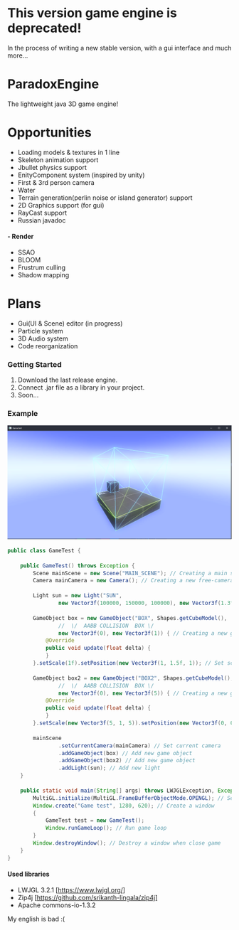 # This version game engine is deprecated!
In the process of writing a new stable version, with a gui interface and much more...




# ParadoxEngine
 The lightweight java 3D game engine!
# Opportunities
- Loading models & textures in 1 line
- Skeleton animation support
- Jbullet physics support
- EnityComponent system (inspired by unity)
- First & 3rd person camera 
- Water
- Terrain generation(perlin noise or island generator) support
- 2D Graphics support (for gui)
- RayCast support
- Russian javadoc
#### - Render
- SSAO
- BLOOM 
- Frustrum culling
- Shadow mapping

# Plans
- Gui(UI & Scene) editor (in progress)
- Particle system
- 3D Audio system
- Code reorganization

### Getting Started

1. Download the last release engine.
2. Connect .jar file as a library in your project.
3. Soon...

### Example 
![](preview.png)

```java
public class GameTest {

    public GameTest() throws Exception {
        Scene mainScene = new Scene("MAIN_SCENE"); // Creating a main scene
        Camera mainCamera = new Camera(); // Creating a new free-camera

        Light sun = new Light("SUN",
                new Vector3f(100000, 150000, 100000), new Vector3f(1.3f, 1.3f, 1.3f)); // The main source of light

        GameObject box = new GameObject("BOX", Shapes.getCubeModel(),
                //  \/  AABB COLLISION  BOX \/
                new Vector3f(0), new Vector3f(1)) { // Creating a new game object
            @Override
            public void update(float delta) {
            }
        }.setScale(1f).setPosition(new Vector3f(1, 1.5f, 1)); // Set scale & position

        GameObject box2 = new GameObject("BOX2", Shapes.getCubeModel(),
                //  \/  AABB COLLISION  BOX \/
                new Vector3f(0), new Vector3f(5)) { // Creating a new game object
            @Override
            public void update(float delta) {
            }
        }.setScale(new Vector3f(5, 1, 5)).setPosition(new Vector3f(0, 0, 0)); // Set scale & position

        mainScene
                .setCurrentCamera(mainCamera) // Set current camera
                .addGameObject(box) // Add new game object
                .addGameObject(box2) // Add new game object
                .addLight(sun); // Add new light
    }

    public static void main(String[] args) throws LWJGLException, Exception {
        MultiGL.initialize(MultiGL.FrameBufferObjectMode.OPENGL); // Set OpenGL fbo mode
        Window.create("Game test", 1280, 620); // Create a window
        {
            GameTest test = new GameTest();
            Window.runGameLoop(); // Run game loop
        }
        Window.destroyWindow(); // Destroy a window when close game
    }
}
```


#### Used libraries
- LWJGL 3.2.1 [https://www.lwjgl.org/]
- Zip4j [https://github.com/srikanth-lingala/zip4j]
- Apache commons-io-1.3.2


My english is bad :(
